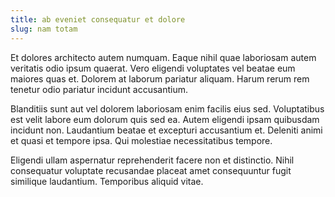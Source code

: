 ```yaml
---
title: ab eveniet consequatur et dolore
slug: nam totam
---
```


Et dolores architecto autem numquam. Eaque nihil quae laboriosam autem veritatis odio ipsum quaerat. Vero eligendi voluptates vel beatae eum maiores quas et. Dolorem at laborum pariatur aliquam. Harum rerum rem tenetur odio pariatur incidunt accusantium.

Blanditiis sunt aut vel dolorem laboriosam enim facilis eius sed. Voluptatibus est velit labore eum dolorum quis sed ea. Autem eligendi ipsam quibusdam incidunt non. Laudantium beatae et excepturi accusantium et. Deleniti animi et quasi et tempore ipsa. Qui molestiae necessitatibus tempore.

Eligendi ullam aspernatur reprehenderit facere non et distinctio. Nihil consequatur voluptate recusandae placeat amet consequuntur fugit similique laudantium. Temporibus aliquid vitae.
